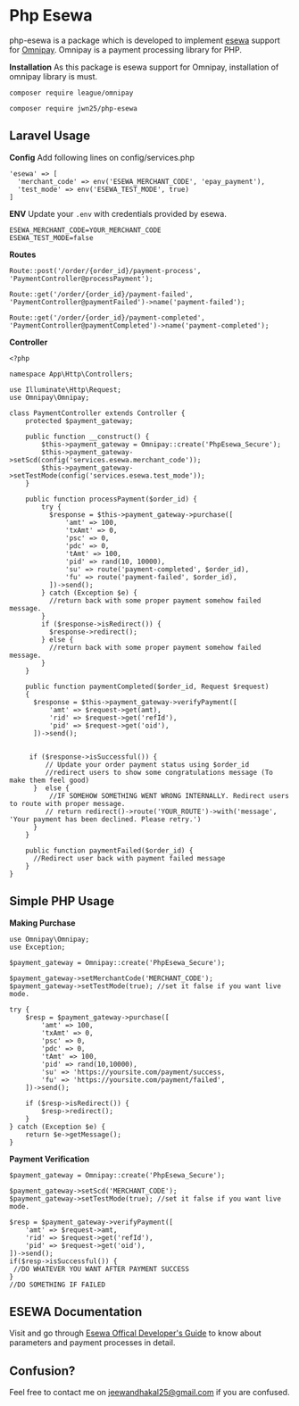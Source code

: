 # Php Esewa
php-esewa is a package which is developed to implement [esewa](https://esewa.com.np) support for [Omnipay](https://github.com/thephpleague/omnipay). Omnipay is a payment processing library for PHP.

**Installation**
 As this package is esewa support for Omnipay, installation of omnipay library is must.
 

    composer require league/omnipay

    composer require jwn25/php-esewa

## Laravel Usage
**Config**
Add following lines on config/services.php

    'esewa' => [  
	  'merchant_code' => env('ESEWA_MERCHANT_CODE', 'epay_payment'),  
	  'test_mode' => env('ESEWA_TEST_MODE', true)  
	]
**ENV**
Update your `.env` with credentials provided by esewa.

    ESEWA_MERCHANT_CODE=YOUR_MERCHANT_CODE
    ESEWA_TEST_MODE=false

**Routes**

    Route::post('/order/{order_id}/payment-process', 'PaymentController@processPayment');

	Route::get('/order/{order_id}/payment-failed', 'PaymentController@paymentFailed')->name('payment-failed');  
	  
	Route::get('/order/{order_id}/payment-completed', 'PaymentController@paymentCompleted')->name('payment-completed');
**Controller**

    <?php  
      
    namespace App\Http\Controllers;  
      
    use Illuminate\Http\Request;  
    use Omnipay\Omnipay;  
      
    class PaymentController extends Controller {
	    protected $payment_gateway;
	    
	    public function __construct() {
		    $this->payment_gateway = Omnipay::create('PhpEsewa_Secure');
		    $this->payment_gateway->setScd(config('services.esewa.merchant_code'));
		    $this->payment_gateway->setTestMode(config('services.esewa.test_mode'));
	    }

		public function processPayment($order_id) {
			try {  
			  $response = $this->payment_gateway->purchase([  
				  'amt' => 100,  
				  'txAmt' => 0,  
				  'psc' => 0,  
				  'pdc' => 0,  
				  'tAmt' => 100,  
				  'pid' => rand(10, 10000),  
				  'su' => route('payment-completed', $order_id),  
				  'fu' => route('payment-failed', $order_id),  
			  ])->send();  
			} catch (Exception $e) {  
			  //return back with some proper payment somehow failed message.
			}
			if ($response->isRedirect()) {  
			  $response->redirect();  
			} else {  
			  //return back with some proper payment somehow failed message.
			}
		}
		
		public function paymentCompleted($order_id, Request $request)  
		{  
		  $response = $this->payment_gateway->verifyPayment([  
			  'amt' => $request->get(amt),  
			  'rid' => $request->get('refId'),  
			  'pid' => $request->get('oid'),  
		  ])->send();  
		  
		  
		 if ($response->isSuccessful()) {
			 // Update your order payment status using $order_id
		  	 //redirect users to show some congratulations message (To make them feel good)
		  }  else {
			  //IF SOMEHOW SOMETHING WENT WRONG INTERNALLY. Redirect users to route with proper message.
		     // return redirect()->route('YOUR_ROUTE')->with('message', 'Your payment has been declined. Please retry.')
		  }
		}
		
		public function paymentFailed($order_id) {  
		  //Redirect user back with payment failed message  
		}
    }  
	 
		

## Simple PHP Usage
**Making Purchase**

    use Omnipay\Omnipay;
    use Exception;

    $payment_gateway = Omnipay::create('PhpEsewa_Secure');

    $payment_gateway->setMerchantCode('MERCHANT_CODE');
    $payment_gateway->setTestMode(true); //set it false if you want live mode.

    try {
        $resp = $payment_gateway->purchase([
            'amt' => 100,  
		    'txAmt' => 0,  
			'psc' => 0,  
			'pdc' => 0,  
			'tAmt' => 100,  
			'pid' => rand(10,10000),  
			'su' => 'https://yoursite.com/payment/success,  
			'fu' => 'https://yoursite.com/payment/failed',
        ])->send();

        if ($resp->isRedirect()) {
            $resp->redirect();
        }
    } catch (Exception $e) {
        return $e->getMessage();
    }

**Payment Verification**

    $payment_gateway = Omnipay::create('PhpEsewa_Secure');

    $payment_gateway->setScd('MERCHANT_CODE');
    $payment_gateway->setTestMode(true); //set it false if you want live mode.
	
	$resp = $payment_gateway->verifyPayment([
		'amt' => $request->amt,  
		'rid' => $request->get('refId'),  
		'pid' => $request->get('oid'),
	])->send();
	if($resp->isSuccessful()) {
	 //DO WHATEVER YOU WANT AFTER PAYMENT SUCCESS
	}
	//DO SOMETHING IF FAILED

## ESEWA Documentation
Visit and go through [Esewa Offical Developer's Guide](https://developer.esewa.com.np/) to know about parameters and payment processes in detail.

## Confusion?
Feel free to contact me on jeewandhakal25@gmail.com if you are confused.